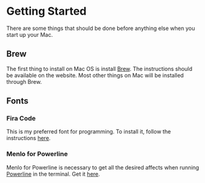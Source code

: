 # Getting Started

There are some things that should be done before anything else
when you start up your Mac.

## Brew
The first thing to install on Mac OS is install [Brew](https://brew.sh).
The instructions should be available on the website. Most other things on
Mac will be installed through Brew.

## Fonts

### Fira Code

This is my preferred font for programming. To install it, follow the instructions
[here](https://github.com/tonsky/FiraCode/wiki/Installing).

### Menlo for Powerline

Menlo for Powerline is necessary to get all the desired affects when running
[Powerline](Programming.md#Powerline) in the terminal. Get it [here](https://github.com/abertsch/Menlo-for-Powerline).
